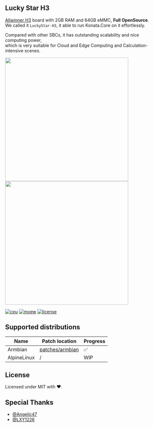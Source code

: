 ## Lucky Star H3
[Allwinner H3](https://www.allwinnertech.com/index.php?c=product&a=index&id=47) board with 2GB RAM and 64GB eMMC, **Full OpenSource**.  
We called it `LuckyStar-H3`, it able to run Konata.Core on it effortlessly.

Compared with other SBCs, it has outstanding scalability and nice computing power,  
which is very suitable for Cloud and Edge Computing and Calculation-intensive scenes.

<image src="./image/overview-front.png" width="400px">
<image src="./image/overview-back.png" width="400px">

[![cpu](https://img.shields.io/badge/CPU-QUAD%20ARM%20Cortex%20A7-orange)](#)
[![moew](https://img.shields.io/badge/LuckyStar-H3-green)](#)
[![license](https://img.shields.io/badge/LICENSE-MIT-blue)](./blob/main/LICENSE)

## Supported distributions
| Name         | Patch location   | Progress |
| ------------ | ---------------- | -------- |
| Armbian      | [patches/armbian](patches/armbian) | ✅      |
| AlpineLinux  | /                | WIP      |

## License
Licensed under MIT with ❤.

## Special Thanks
- [@Angelic47](https://github.com/Angelic47)
- [@LXY1226](https://github.com/LXY1226)
